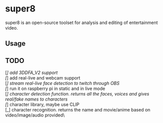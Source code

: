 # super8
super8 is an open-source toolset for analysis and editing of entertainment video.

## Usage


## TODO
[_] add 3DDFA_V2 support\
[_] add real-live and webcam support\
[_] stream real-live face detection  to twitch through OBS\
[_] run it on raspberry pi in static and in live mode\
[_] character detection function. returns all the faces, voices and gives real/fake names to characters\
[_] character library, maybe use CLIP\
[_] character recognition. returns the name and movie/anime based on video/image/audio provided\

